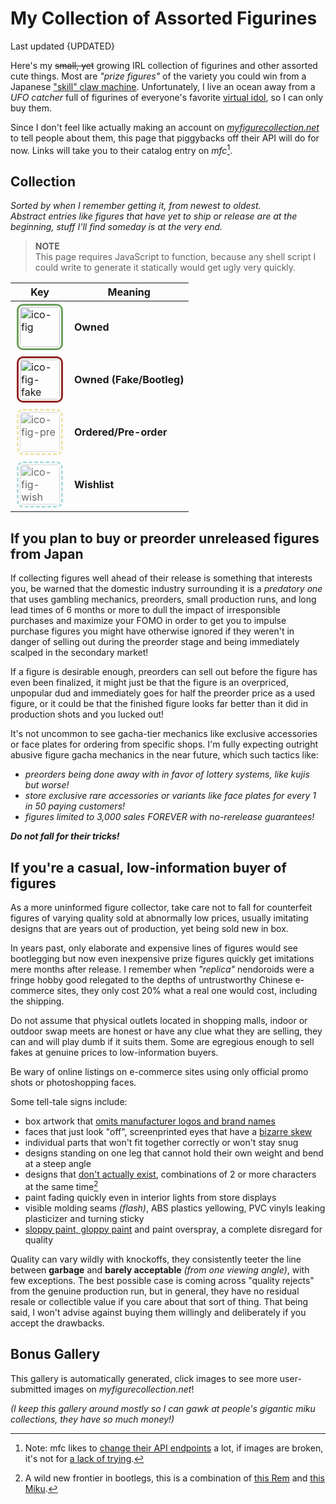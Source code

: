 <!-- started 2022/4/21 -->
<!-- updated 2023/6/23 -->

# My Collection of Assorted Figurines
Last updated {UPDATED}

Here's my ~~small, yet~~ growing IRL collection of figurines and other assorted cute things.
Most are _"prize figures"_ of the variety you could win from a Japanese ["skill" claw machine][claw].
Unfortunately, I live an ocean away from a _UFO catcher_ full of figurines of everyone's favorite [virtual idol][micker], so I can only buy them.

Since I don't feel like actually making an account on _[myfigurecollection.net][mfc]_ to tell people about them, this page that piggybacks off their API will do for now. Links will take you to their catalog entry on _mfc_[^api].

[claw]: https://www.youtube.com/watch?v=93c9oTU7ut0
[micker]: https://www.youtube.com/watch?v=f91sM4rI76w&hl=en
[mfc]: https://myfigurecollection.net
[^api]:
	Note: mfc likes to [change their API endpoints][1] a lot, if images are broken, it's not for [a lack of trying][2].

	[1]: https://github.com/microsounds/microsounds.github.io/commit/10c49ea
	[2]: https://raw.githubusercontent.com/microsounds/microsounds.github.io/master/.scripts/fetch-figure-pics.sh

## Collection
_Sorted by when I remember getting it, from newest to oldest.
<br />Abstract entries like figures that have yet to ship or release are at the beginning, stuff I'll find someday is at the very end._

<div id="fig-thumbs">
<noscript>
<blockquote>
<p><strong>NOTE</strong><br/>
	This page requires JavaScript to function, because any shell script I could write to generate it statically would get ugly very quickly.</p>
</blockquote>
</noscript>

</div>

<div class="aside right">

| Key | Meaning |
| -- | -- |
| ![ico-fig]({DOC_ROOT}/notes/assets/miku-nendo.jpg) | **Owned** |
| ![ico-fig-fake]({DOC_ROOT}/notes/assets/miku-nendo.jpg) | **Owned (Fake/Bootleg)** |
| ![ico-fig-pre]({DOC_ROOT}/notes/assets/miku-nendo.jpg) | **Ordered/Pre-order** |
| ![ico-fig-wish]({DOC_ROOT}/notes/assets/miku-nendo.jpg) | **Wishlist** |

</div>

## If you plan to buy or preorder unreleased figures from Japan
If collecting figures well ahead of their release is something that interests you, be warned that the domestic industry surrounding it is a _predatory one_ that uses gambling mechanics, preorders, small production runs, and long lead times of 6 months or more to dull the impact of irresponsible purchases and maximize your FOMO in order to get you to impulse purchase figures you might have otherwise ignored if they weren't in danger of selling out during the preorder stage and being immediately scalped in the secondary market!

If a figure is desirable enough, preorders can sell out before the figure has even been finalized, it might just be that the figure is an overpriced, unpopular dud and immediately goes for half the preorder price as a used figure, or it could be that the finished figure looks far better than it did in production shots and you lucked out!

It's not uncommon to see gacha-tier mechanics like exclusive accessories or face plates for ordering from specific shops.
I'm fully expecting outright abusive figure gacha mechanics in the near future, which such tactics like:
* _preorders being done away with in favor of lottery systems, like kujis but worse!_
* _store exclusive rare accessories or variants like face plates for every 1 in 50 paying customers!_
* _figures limited to 3,000 sales FOREVER with no-rerelease guarantees!_

***Do not fall for their tricks!***


## If you're a casual, low-information buyer of figures
As a more uninformed figure collector, take care not to fall for counterfeit figures of varying quality sold at abnormally low prices, usually imitating designs that are years out of production, yet being sold new in box.

In years past, only elaborate and expensive lines of figures would see bootlegging but now even inexpensive prize figures quickly get imitations mere months after release.
I remember when _"replica"_ nendoroids were a fringe hobby good relegated to the depths of untrustworthy Chinese e-commerce sites, they only cost 20% what a real one would cost, including the shipping.

Do not assume that physical outlets located in shopping malls, indoor or outdoor swap meets are honest or have any clue what they are selling, they can and will play dumb if it suits them. Some are egregious enough to sell fakes at genuine prices to low-information buyers.

Be wary of online listings on e-commerce sites using only official promo shots or photoshopping faces.

Some tell-tale signs include:
* box artwork that [omits manufacturer logos and brand names](https://myfigurecollection.net/picture/2402764)
* faces that just look "off", screenprinted eyes that have a [bizarre skew](https://myfigurecollection.net/picture/2182516)
* individual parts that won't fit together correctly or won't stay snug
* designs standing on one leg that cannot hold their own weight and bend at a steep angle
* designs that [don't actually exist](https://myfigurecollection.net/picture/3267308), combinations of 2 or more characters at the same time[^rem]
* paint fading quickly even in interior lights from store displays
* visible molding seams _(flash)_, ABS plastics yellowing, PVC vinyls leaking plasticizer and turning sticky
* [sloppy paint, gloppy paint](https://myfigurecollection.net/picture/2529349) and paint overspray, a complete disregard for quality

Quality can vary wildly with knockoffs, they consistently teeter the line between **garbage** and **barely acceptable** _(from one viewing angle)_, with few exceptions.
The best possible case is coming across "quality rejects" from the genuine production run, but in general, they have no residual resale or collectible value if you care about that sort of thing.
That being said, I won't advise against buying them willingly and deliberately if you accept the drawbacks.

[^rem]: A wild new frontier in bootlegs, this is a combination of
	[this Rem](https://myfigurecollection.net/item/1047417) and [this Miku](https://myfigurecollection.net/item/944728).

## Bonus Gallery
This gallery is automatically generated, click images to see more user-submitted images on _myfigurecollection.net_!

_(I keep this gallery around mostly so I can gawk at people's gigantic miku collections, they have so much money!)_

<div class="gallery" id="fig-gallery">
</div>

<style type="text/css">
	[alt*="fig"] {
		border-radius: 10px;
		border: 3px #6B9F5B solid;
		padding: 2px;
		margin: 2px;
		height: 64px;
		width: 64px;
	}
	[alt*="fig"]:hover { opacity: unset; }
	[alt*="fake"] {	border: 3px #932525 solid; }
	[alt*="pre"] {	border: 3px #E1D97A dashed; opacity: 65%; }
	[alt*="wish"] {	border: 3px #86CDCD dashed; opacity: 65%; }
</style>

<script type="text/javascript">
/* <![CDATA[ */
'use strict';

var figs = [
	/* MFC id, unknown MFC image hash key, alt text description
	 * MFC ids prepended with x are knockoffs
	 */

	/* preorders */
	[ 'p1473760', 'fe3fe', 'good smile inugami korone nendoroid #1861' ],
	[ 'p1473759', '82d19', 'good smile nekomata okayu nendoroid #1860' ],
	[ 'p1782785', '17fdb', 'furyu exc∞d creative miku cyber future ver.' ],
	[ 'p1618453', '9b371', 'good smile pop up parade OMGkawaiiAngel' ],
	[ 'p1780064', '4d72e', 'taito miku artist masterpiece birthday 2023 ver.' ],
	[ 'p1873722', '4bef0', 'taito miku fashion figure uniform ver.' ],
	[ 'p1696654', '98c36', 'furyu miku flower fairy noodle stopper' ],
	[ 'p945860', '328b2', 'good smile miku nendoroid doll' ],
	[ 'p1226915', '1067b', 'good smile miku date outfit ver. nendoroid doll' ],
	[ 'p1616455', '1154b', 'good smile pop up parade miku DECO*27 the vampire ver. L' ],
	[ 'p1779734', 'e4220', 'taito miku fashion figure subculture ver.' ],

	[ '1335582', '0d57a', 'sega sakura miku v3 SPM' ],
	[ '1571286', '62065', 'sega miku christmas 2022 SPM' ],
	[ '1479579', '350f9', 'sega miku 15th anniversary kei ver. SPM' ],
	[ '1549222', '43de2', 'sega miku 15th anniversary zhou ver. SPM' ],
	[ '1376115', '30a86', 'good smile racing AMG 2021 SUPER GT round 3' ],
	[ '1275355', '94c12', 'sega preciality special nuigurumi sakura miku' ],
	[ '1213389', '85cfa', 'good smile genshin impact venti nendoroid #1795' ],
	[ '1189088', 'f9b14', 'good smile hatsune miku nt nendoroid #1701' ],
	[ '1499800', '04668', 'taito miku artist masterpiece latidos 2022 ver.' ],
	[ '1220581', '696bc', 'taito miku artist masterpiece pricess arabian ver.' ],

	/* this is bloat
	[ '1536230', 'b1904', 're-ment miku miku ♪ room miniature #1 of 8' ],
	[ '1536252', 'a8865', 're-ment miku miku ♪ room miniature #2 of 8' ],
	[ '1536231', '5efb0', 're-ment miku miku ♪ room miniature #3 of 8' ],
	[ '1536233', '7215f', 're-ment miku miku ♪ room miniature #4 of 8' ],
	[ '1536234', 'a0238', 're-ment miku miku ♪ room miniature #5 of 8' ],
	[ '1536236', '07d51', 're-ment miku miku ♪ room miniature #6 of 8' ],
	[ '1536237', 'aea78', 're-ment miku miku ♪ room miniature #7 of 8' ],
	[ '1536238', 'a3e5c', 're-ment miku miku ♪ room miniature #8 of 8' ],
	*/

	[ 'x1214387', 'ea438', 'knockoff taito miku wonderland rapunzel' ],
	[ 'x314683', 'e7d29', 'knockoff sega miku fuwa fuwa nuigurumi plush (strap)' ],
	[ 'x370088', '27dfa', 'knockoff sega miku fuwa fuwa mega jumbo nuigurumi plush' ],
	[ 'x514129', '00fa6', 'knockoff sega nyanko miku fuwa fuwa mega jumbo nuigurumi plush' ],
	[ 'x809190', '8d2a0', 'knockoff furyu miku noodle stopper figure' ],
	[ 'x2987', '9fa5f', 'knockoff max factory figma miku #014' ],
	[ '401018', 'bfb66', 'sega project diva innocent SPM miku' ],
	[ '718192', '29017', 'hatsune miku 2nd season Winter ver.' ],
	[ '1251026', 'e36e0', 'bandai q posket miku type a' ],
	[ '944728', 'c98b0', 'furyu miku bicute bunnies' ],
	[ '1311067', '82a91', 'taito miku artist masterpiece princess alice' ],
	[ '1141381', 'fe94b', 'taito miku artist masterpiece 14th anniv.' ],
	[ '1293291', 'c95e9', 'furyu sakura miku noodle stopper' ],
	[ '886807', '5b4b2', 'taito sakura miku 2020 ver.' ],
	[ '1216990', '90105', 'racing miku 2021 espresto' ],
	[ '1035745', 'ba361', "sega mega 39's breathe you SPM miku" ],
	[ '1112719', '82ba8', 'miku big nuigurumi plush' ],
	[ '756832', 'd4634', 'hatsune miku 2nd season Spring ver.' ],
	[ '776143', '679aa', 'hatsune miku 2nd season Summer ver.' ],
	[ '4741', '3b1b2', 'hatsune miku piano EX figure 2009' ],
	[ '1150601', '1e1ef', 'miku nesoberi nuigurumi (strap)' ],
	[ '798190', 'f61e7', 'sega sakura miku SPM' ],
	[ '720383', '21905', 'sega fate/extella link astolfo SPM' ],
	[ '693275', 'f40e6', 'miku mega jumbo nuigurumi plush 2018' ],
	[ '675904', '1161e', 'good smile gochiusa sxarp nendoroid #929' ],
	[ '689123', '2750f', 'good smile snow princess miku nendoroid #1000' ],
	[ '464596', 'd0803', 'good smile konosuba megumin nendoroid #725' ],
	[ '440687', 'be7e3', 'sega project diva X SPM miku' ],
	[ '583734', 'ccf32', 'sega izayoi sakuya prize figure' ],
	[ '200768', '28f48', 'funko pop rocks miku #39' ],
	[ '246546', '9cbfc', 'sega project diva F2nd miku' ],
	[ 'x287774', 'f7c92', 'knockoff good smile umaru-chan nendoroid #524' ],
	[ 'x26113', 'a69e3', 'knockoff good smile snow miku nendoroid #150' ],
	[ '198604', '64215', 'sega project diva 2nd miku' ],
	[ '47413', 'd5289', 'banpresto kogami akira lucky star' ],
	[ '167123', '00cd8', 'sega project diva arcade miku 2012' ],
	[ '100292', '0bb7d', 'hatsune miku plush great eastern 2012' ],

	/* wishlist */
	[ 'w861021', 'c00c8', 'sega miku preciality special nuigurumi plush' ],
	[ 'w370088', '27dfa', 'sega miku fuwa fuwa mega jumbo nuigurumi plush' ],
	[ 'w548722', '507c3', 'good smile hatsune miku v4x 1/8 scale' ],
	[ 'w187', '7888c', 'good smile hatsune miku 1/8 scale (2008)' ],
	[ 'w78591', '17fbf', 'max factory miku 1/7 scale HSP ver. (2012)' ],
	[ 'w61333', '3b529', 'good smile miku 1/8 scale lat-type ver.' ],
	[ 'w136444', '8be06', 'good smile miku 2.0 nendoroid #300 (2013)' ],
	[ 'w66010', 'e028f', 'good smile miku support ver. nendoroid #170' ],
	[ 'w186', '94494', 'good smile miku nendoroid #33 (2008)' ],
];

var thumbs = document.getElementById('fig-thumbs');
var gallery = document.getElementById('fig-gallery');

for (var i in figs) {
	var id = figs[i][0];
	var hash = figs[i][1];
	var title = figs[i][2];
	var alt = 'ico-fig';
	switch (id.charAt(0)) {
		case 'x': id = id.slice(1); alt = alt + '-fake'; break;
		case 'p': id = id.slice(1); alt = alt + '-pre'; break;
		case 'w': id = id.slice(1); alt = alt + '-wish'; break;
	}

	var l1, l2, l3;

	/* icons */
	l1 = document.createElement('a');
	l1.href= 'https://myfigurecollection.net/item/' + id;

		l2 = document.createElement('img');
		l2.alt = alt;
		l2.title = title;
		l2.src = 'https://static.myfigurecollection.net/upload/items/0/'
			+ id + '-' + hash + ".jpg";
		l1.appendChild(l2);

	thumbs.appendChild(l1);

	/* gallery, don't include entries I don't have */
	if (alt == 'ico-fig') {
		l1 = document.createElement('p');

			l2 = document.createElement('a');
			l2.href = 'https://myfigurecollection.net/pictures.php?itemId=' + id;

				l3 = document.createElement('img');
				l3.src = 'https://static.myfigurecollection.net/upload/items/1/'
					+ id + '-' + hash + ".jpg";
				l3.title = title;
				l3.alt = 'nolink';
				l2.appendChild(l3);

		l1.appendChild(l2);
		gallery.appendChild(l1);
	}
}

/* ]]> */
</script>


